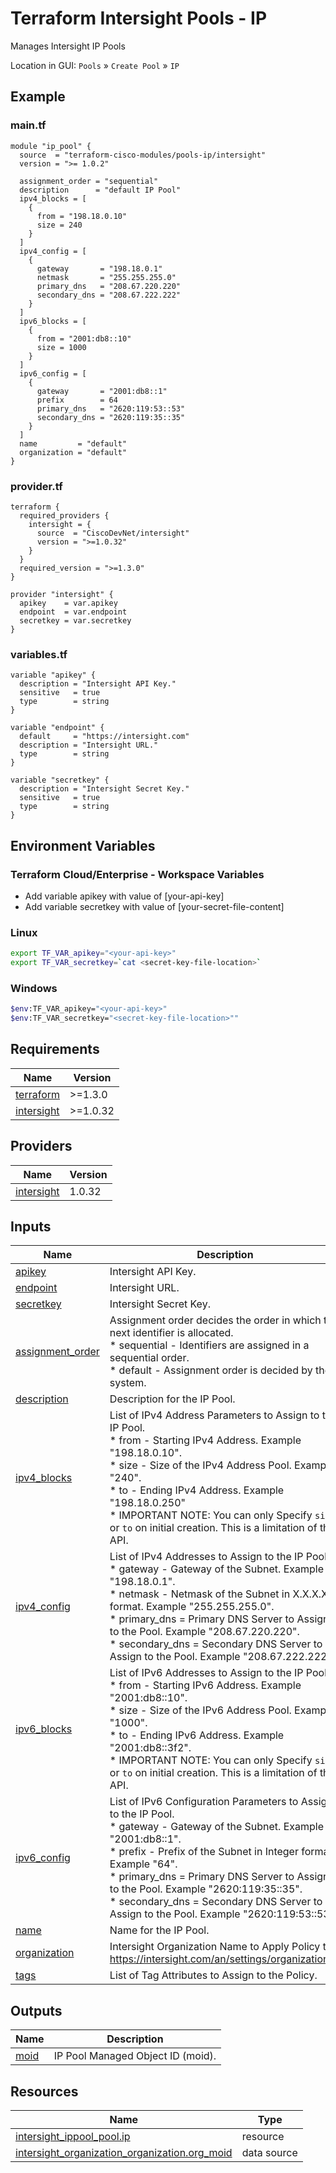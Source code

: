 <!-- BEGIN_TF_DOCS -->
# Terraform Intersight Pools - IP
Manages Intersight IP Pools

Location in GUI:
`Pools` » `Create Pool` » `IP`

## Example

### main.tf
```hcl
module "ip_pool" {
  source  = "terraform-cisco-modules/pools-ip/intersight"
  version = ">= 1.0.2"

  assignment_order = "sequential"
  description      = "default IP Pool"
  ipv4_blocks = [
    {
      from = "198.18.0.10"
      size = 240
    }
  ]
  ipv4_config = [
    {
      gateway       = "198.18.0.1"
      netmask       = "255.255.255.0"
      primary_dns   = "208.67.220.220"
      secondary_dns = "208.67.222.222"
    }
  ]
  ipv6_blocks = [
    {
      from = "2001:db8::10"
      size = 1000
    }
  ]
  ipv6_config = [
    {
      gateway       = "2001:db8::1"
      prefix        = 64
      primary_dns   = "2620:119:53::53"
      secondary_dns = "2620:119:35::35"
    }
  ]
  name         = "default"
  organization = "default"
}

```

### provider.tf
```hcl
terraform {
  required_providers {
    intersight = {
      source  = "CiscoDevNet/intersight"
      version = ">=1.0.32"
    }
  }
  required_version = ">=1.3.0"
}

provider "intersight" {
  apikey    = var.apikey
  endpoint  = var.endpoint
  secretkey = var.secretkey
}
```

### variables.tf
```hcl
variable "apikey" {
  description = "Intersight API Key."
  sensitive   = true
  type        = string
}

variable "endpoint" {
  default     = "https://intersight.com"
  description = "Intersight URL."
  type        = string
}

variable "secretkey" {
  description = "Intersight Secret Key."
  sensitive   = true
  type        = string
}
```

## Environment Variables

### Terraform Cloud/Enterprise - Workspace Variables
- Add variable apikey with value of [your-api-key]
- Add variable secretkey with value of [your-secret-file-content]

### Linux
```bash
export TF_VAR_apikey="<your-api-key>"
export TF_VAR_secretkey=`cat <secret-key-file-location>`
```

### Windows
```bash
$env:TF_VAR_apikey="<your-api-key>"
$env:TF_VAR_secretkey="<secret-key-file-location>""
```


## Requirements

| Name | Version |
|------|---------|
| <a name="requirement_terraform"></a> [terraform](#requirement\_terraform) | >=1.3.0 |
| <a name="requirement_intersight"></a> [intersight](#requirement\_intersight) | >=1.0.32 |
## Providers

| Name | Version |
|------|---------|
| <a name="provider_intersight"></a> [intersight](#provider\_intersight) | 1.0.32 |
## Inputs

| Name | Description | Type | Default | Required |
|------|-------------|------|---------|:--------:|
| <a name="input_apikey"></a> [apikey](#input\_apikey) | Intersight API Key. | `string` | n/a | yes |
| <a name="input_endpoint"></a> [endpoint](#input\_endpoint) | Intersight URL. | `string` | `"https://intersight.com"` | no |
| <a name="input_secretkey"></a> [secretkey](#input\_secretkey) | Intersight Secret Key. | `string` | n/a | yes |
| <a name="input_assignment_order"></a> [assignment\_order](#input\_assignment\_order) | Assignment order decides the order in which the next identifier is allocated.<br>  * sequential - Identifiers are assigned in a sequential order.<br>  * default - Assignment order is decided by the system. | `string` | `"default"` | no |
| <a name="input_description"></a> [description](#input\_description) | Description for the IP Pool. | `string` | `""` | no |
| <a name="input_ipv4_blocks"></a> [ipv4\_blocks](#input\_ipv4\_blocks) | List of IPv4 Address Parameters to Assign to the IP Pool.<br>  * from - Starting IPv4 Address.  Example "198.18.0.10".<br>  * size - Size of the IPv4 Address Pool.  Example "240".<br>  * to - Ending IPv4 Address.  Example "198.18.0.250"<br>  * IMPORTANT NOTE: You can only Specify `size` or `to` on initial creation.  This is a limitation of the API. | <pre>list(object(<br>    {<br>      from = string<br>      size = optional(number, null)<br>      to   = optional(string, null)<br>    }<br>  ))</pre> | `[]` | no |
| <a name="input_ipv4_config"></a> [ipv4\_config](#input\_ipv4\_config) | List of IPv4 Addresses to Assign to the IP Pool.<br>  * gateway - Gateway of the Subnet.  Example "198.18.0.1".<br>  * netmask - Netmask of the Subnet in X.X.X.X format.  Example "255.255.255.0".<br>  * primary\_dns = Primary DNS Server to Assign to the Pool.  Example "208.67.220.220".<br>  * secondary\_dns = Secondary DNS Server to Assign to the Pool.  Example "208.67.222.222". | <pre>list(object(<br>    {<br>      gateway       = string<br>      netmask       = string<br>      primary_dns   = optional(string, "208.67.220.220")<br>      secondary_dns = optional(string, "")<br>    }<br>  ))</pre> | `[]` | no |
| <a name="input_ipv6_blocks"></a> [ipv6\_blocks](#input\_ipv6\_blocks) | List of IPv6 Addresses to Assign to the IP Pool.<br>  * from - Starting IPv6 Address.  Example "2001:db8::10".<br>  * size - Size of the IPv6 Address Pool.  Example "1000".<br>  * to - Ending IPv6 Address.  Example "2001:db8::3f2".<br>  * IMPORTANT NOTE: You can only Specify `size` or `to` on initial creation.  This is a limitation of the API. | <pre>list(object(<br>    {<br>      from = string<br>      size = optional(number, null)<br>      to   = optional(string, null)<br>    }<br>  ))</pre> | `[]` | no |
| <a name="input_ipv6_config"></a> [ipv6\_config](#input\_ipv6\_config) | List of IPv6 Configuration Parameters to Assign to the IP Pool.<br>  * gateway - Gateway of the Subnet.  Example "2001:db8::1".<br>  * prefix - Prefix of the Subnet in Integer format.  Example "64".<br>  * primary\_dns = Primary DNS Server to Assign to the Pool.  Example "2620:119:35::35".<br>  * secondary\_dns = Secondary DNS Server to Assign to the Pool.  Example "2620:119:53::53". | <pre>list(object(<br>    {<br>      gateway       = string<br>      prefix        = number<br>      primary_dns   = optional(string, "2620:119:53::53")<br>      secondary_dns = optional(string, "::")<br>    }<br>  ))</pre> | `[]` | no |
| <a name="input_name"></a> [name](#input\_name) | Name for the IP Pool. | `string` | `"default"` | no |
| <a name="input_organization"></a> [organization](#input\_organization) | Intersight Organization Name to Apply Policy to.  https://intersight.com/an/settings/organizations/. | `string` | `"default"` | no |
| <a name="input_tags"></a> [tags](#input\_tags) | List of Tag Attributes to Assign to the Policy. | `list(map(string))` | `[]` | no |
## Outputs

| Name | Description |
|------|-------------|
| <a name="output_moid"></a> [moid](#output\_moid) | IP Pool Managed Object ID (moid). |
## Resources

| Name | Type |
|------|------|
| [intersight_ippool_pool.ip](https://registry.terraform.io/providers/CiscoDevNet/intersight/latest/docs/resources/ippool_pool) | resource |
| [intersight_organization_organization.org_moid](https://registry.terraform.io/providers/CiscoDevNet/intersight/latest/docs/data-sources/organization_organization) | data source |
<!-- END_TF_DOCS -->